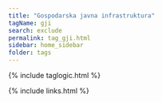 ```yaml
---
title: "Gospodarska javna infrastruktura"
tagName: gji
search: exclude
permalink: tag_gji.html
sidebar: home_sidebar
folder: tags
---
```

{% include taglogic.html %}

{% include links.html %}
